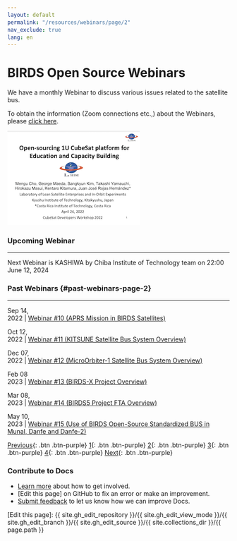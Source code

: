 ```yaml
---
layout: default
permalink: "/resources/webinars/page/2"
nav_exclude: true
lang: en
---
```


# BIRDS Open Source Webinars

We have a monthly Webinar to discuss various issues related to the satellite bus. 

To obtain the information (Zoom connections etc.,) about the Webinars, please [click here].


[![Open-sourcing 1U CubeSat platform for Education and Capacity Building](/assets/images/cover-open-source-overview.png)](https://birds-project.com/open-source/pdf/2022_04_26_CubeSat_Workshop_BIRDS_BUS_OpenSource_cho.pdf "Open-sourcing 1U CubeSat platform for Education and Capacity Building")


### Upcoming Webinar
---

Next Webinar is KASHIWA by Chiba Institute of Technology team on 22:00 June 12, 2024


### Past Webinars {#past-webinars-page-2}
---

Sep 14, <br/> 2022 | [Webinar #10 (APRS Mission in BIRDS Satellites)]({{site.url}}/resources/webinars/webinar-10)

Oct 12, <br/> 2022 | [Webinar #11 (KITSUNE Satellite Bus System Overview)]({{site.url}}/resources/webinars/webinar-11)

Dec 07, <br/> 2022 | [Webinar #12 (MicroOrbiter-1 Satellite Bus System Overview)]({{site.url}}/resources/webinars/webinar-12)

Feb 08 <br/> 2023 | [Webinar #13 (BIRDS-X Project Overview) ]({{site.url}}/resources/webinars/webinar-13)

Mar 08, <br/> 2023 | [Webinar #14 (BIRDS5 Project FTA Overview)]({{site.url}}/resources/webinars/webinar-14)

May 10, <br/> 2023 | [Webinar #15 (Use of BIRDS Open-Source Standardized BUS in Munal, Danfe and Danfe-2)]({{site.url}}/resources/webinars/webinar-15)


[Previous]({{site.url}}/resources/webinars#past-webinars-page-1/){: .btn .btn-purple}
[1]({{site.url}}/resources/webinars#past-webinars-page-1){: .btn .btn-purple}
[2]({{site.url}}/resources/webinars/page/2#past-webinars-page-2){: .btn .btn-purple}
[3]({{site.url}}/resources/webinars/page/3#past-webinars-page-3){: .btn .btn-purple}
[4]({{site.url}}/resources/webinars/page/4#past-webinars-page-4){: .btn .btn-purple}
[Next]({{site.url}}/resources/webinars/page/3#past-webinars-page-3){: .btn .btn-purple}

### Contribute to Docs
- [Learn more] about how to get involved.
- [Edit this page] on GitHub to fix an error or make an improvement.
- [Submit feedback] to let us know how we can improve Docs.


[click here]: https://lean-sat.org/opensource/
[Submit feedback]: https://github.com/BIRDSOpenSource/BIRDSOpenSource.github.io/issues/new?template=Blank+issue
[Learn more]: {{site.url}}/contribute.hmtl
[Edit this page]:  {{ site.gh_edit_repository }}/{{ site.gh_edit_view_mode }}/{{ site.gh_edit_branch }}/{{ site.gh_edit_source }}/{{ site.collections_dir }}/{{ page.path }}